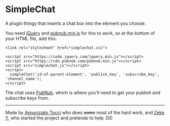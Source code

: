 # SimpleChat

A plugin thingy that inserts a chat box into the element you choose. 

You need [jQuery](https://code.jquery.com/jquery-latest.min.js) and [pubnub.min.js](https://cdn.pubnub.com/pubnub.min.js) for this to work, so at the bottom of your HTML file, add this: 

```
<link rel="stylesheet" href="simplechat.css">

<script src="https://code.jquery.com/jquery.min.js"></script>
<script src="https://cdn.pubnub.com/pubnub.min.js"></script>
<script src="simplechat.js"></script>
<script>
  simpleChat('id-of-parent-element', 'publish_key', 'subscribe_key', 'channel_name');
</script>
```

The chat uses [PubNub](https://www.pubnub.com), which is where you'll need to get your publish and subscribe keys from. 

-----

Made by [Annunziato Tocci](http://tocci.org) who does <strike>some</strike> most of the hard work, and [Zeke Y](https://kk4oxj.github.io), who started the project and pretends to help :DD